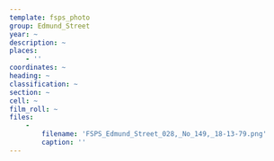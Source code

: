 ```yaml
---
template: fsps_photo
group: Edmund_Street
year: ~
description: ~
places:
    - ''
coordinates: ~
heading: ~
classification: ~
section: ~
cell: ~
film_roll: ~
files:
    -
        filename: 'FSPS_Edmund_Street_028,_No_149,_18-13-79.png'
        caption: ''
---
```

